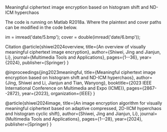 Meaningful ciphertext image encryption based on histogram shift and ND-ICM hyperchaos

The code is running on Matlab R2018a. Where the plaintext and cover paths can be modified in the code below.

im = imread('date/5.bmp'); cover = double(imread('date/6.bmp'));

Citation @article{shiwei2024overview, title={An overview of visually meaningful ciphertext image encryption}, author={Shiwei, Jing and Jianjun, Li}, journal={Multimedia Tools and Applications}, pages={1--36}, year={2024}, publisher={Springer} }

@inproceedings{jing2023meaningful, title={Meaningful ciphertext image encryption based on histogram shift and ND-ICM hyperchaos}, author={Jing, Shiwei and Li, Jianjun and Tian, Wanyong}, booktitle={2023 IEEE International Conference on Multimedia and Expo (ICME)}, pages={2867--2872}, year={2023}, organization={IEEE} }

@article{shiwei2024image, title={An image encryption algorithm for visually meaningful ciphertext based on adaptive compressed, 2D-IICM hyperchaos and histogram cyclic shift}, author={Shiwei, Jing and Jianjun, Li}, journal={Multimedia Tools and Applications}, pages={1--28}, year={2024}, publisher={Springer} }
